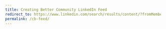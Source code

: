 ```yaml
---
title: Creating Better Community LinkedIn Feed
redirect_to: https://www.linkedin.com/search/results/content/?fromMember=%5B%22ACoAACV6bgcBynfDq1ph2SBPirhmd_exizOP8DE%22%2C%22ACoAAAFBJIkBptYWBdHrHrzWcza-Bvaqr2SkGKw%22%2C%22ACoAAAI95QUBxQ1P1exDlEnScTiTmBMd-QmXhi8%22%2C%22ACoAAAYeodgBjIVg-I7mwpb9mWZcLhcdvKZdDqs%22%2C%22ACoAADcfpdMBeUdkF4y_nEUEJWLiUpVbG8iT62U%22%2C%22ACoAABzQHn4B7OaXdASLJQyY6k34QeTkzBmZcbg%22%2C%22ACoAAAGwmDgB6WxX6nQ1vR3Rjk5nhWfacFI6QNE%22%2C%22ACoAAAbAB7EBk_0-p_upEEf3d7vL1BIWX1Cot6c%22%2C%22ACoAAAj8NNoBp3bFDTiwBjujyjqDInIZwJxyeDs%22%5D&origin=FACETED_SEARCH&sid=amS&sortBy=%22date_posted%22
permalink: /cb-feed/
---
```

